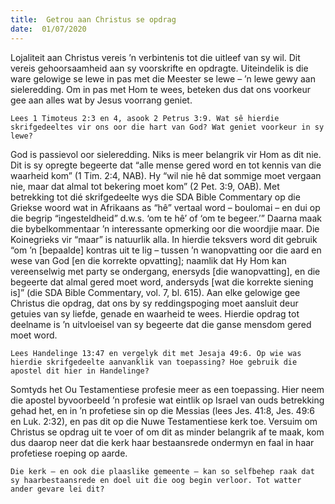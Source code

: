 ```yaml
---
title:  Getrou aan Christus se opdrag
date:  01/07/2020
---
```


Lojaliteit aan Christus vereis ’n verbintenis tot die uitleef van sy wil. Dit vereis gehoorsaamheid aan sy voorskrifte en opdragte. Uiteindelik is die ware gelowige se lewe in pas met die Meester se lewe – ’n lewe gewy aan sieleredding. Om in pas met Hom te wees, beteken dus dat ons voorkeur gee aan alles wat by Jesus voorrang geniet.

`Lees 1 Timoteus 2:3 en 4, asook 2 Petrus 3:9. Wat sê hierdie skrifgedeeltes vir ons oor die hart van God? Wat geniet voorkeur in sy lewe?`

God is passievol oor sieleredding. Niks is meer belangrik vir Hom as dit nie. Dit is sy opregte begeerte dat “alle mense gered word en tot kennis van die waarheid kom” (1 Tim. 2:4, NAB). Hy “wil nie hê dat sommige moet vergaan nie, maar dat almal tot bekering moet kom” (2 Pet. 3:9, OAB). Met betrekking tot dié skrifgedeelte wys die SDA Bible Commentary op die Griekse woord wat in Afrikaans as “hê” vertaal word – boulomai – en dui op die begrip “ingesteldheid” d.w.s. ‘om te hê’ of ‘om te begeer.’” Daarna maak die bybelkommentaar ’n interessante opmerking oor die woordjie maar. Die Koinegrieks vir “maar” is natuurlik alla. In hierdie teksvers word dit gebruik “om ’n [bepaalde] kontras uit te lig – tussen ’n wanopvatting oor die aard en wese van God [en die korrekte opvatting]; naamlik dat Hy Hom kan vereenselwig met party se ondergang, enersyds [die wanopvatting], en die begeerte dat almal gered moet word, andersyds [wat die korrekte siening is]” (die SDA Bible Commentary, vol. 7, bl. 615). Aan elke gelowige gee Christus die opdrag, dat ons by sy reddingspoging moet aansluit deur getuies van sy liefde, genade en waarheid te wees. Hierdie opdrag tot deelname is ’n uitvloeisel van sy begeerte dat die ganse mensdom gered moet word.

`Lees Handelinge 13:47 en vergelyk dit met Jesaja 49:6. Op wie was hierdie skrifgedeelte aanvanklik van toepassing? Hoe gebruik die apostel dit hier in Handelinge?`

Somtyds het Ou Testamentiese profesie meer as een toepassing. Hier neem die apostel byvoorbeeld ’n profesie wat eintlik op Israel van ouds betrekking gehad het, en in ’n profetiese sin op die Messias (lees Jes. 41:8, Jes. 49:6 en Luk. 2:32), en pas dit op die Nuwe Testamentiese kerk toe. Versuim om Christus se opdrag uit te voer of om dit as minder belangrik af te maak, kom dus daarop neer dat die kerk haar bestaansrede ondermyn en faal in haar profetiese roeping op aarde.

`Die kerk – en ook die plaaslike gemeente – kan so selfbehep raak dat sy haarbestaansrede en doel uit die oog begin verloor. Tot watter ander gevare lei dit?`